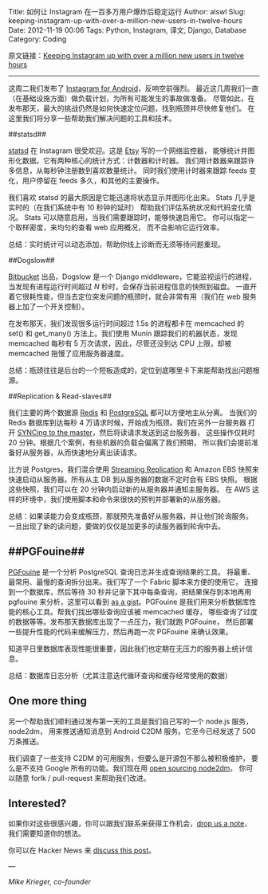 Title: 如何让 Instagram 在一百多万用户爆炸后稳定运行
Author: alswl
Slug: keeping-instagram-up-with-over-a-million-new-users-in-twelve-hours
Date: 2012-11-19 00:06
Tags: Python, Instagram, 译文, Django, Database
Category: Coding


原文链接：[Keeping Instagram up with over a million new users in twelve hours][]

----

这周二我们发布了 [Instagram for Android][]，反响空前强烈。
最近这几周我们一直（在基础设施方面）做负载计划，为所有可能发生的事故做准备。
尽管如此，在发布那天，最大的挑战仍然是如何快速定位问题，找到瓶颈并尽快修复他们。
在这里我们将分享一些帮助我们解决问题的工具和技术。

<!-- more -->

##statsd##

[statsd][] 在 Instagram 很受欢迎。这是 [Etsy][] 写的一个网络监控器，
能够统计并图形化数据。它有两种核心的统计方式：计数器和计时器。
我们用计数器来跟踪许多信息，从每秒钟注册数到喜欢数量统计。
同时我们使用计时器来跟踪 feeds 变化，用户停留在 feeds 多久，和其他的主要操作。

我们喜欢 statsd 的最大原因是它能迅速将状态显示并图形化出来。
Stats 几乎是实时的（在我们系统中有 10 秒钟的延时）
帮助我们评估系统状况和代码变化情况。
Stats 可以随意启用，当我们需要跟踪时，能够快速启用它。
你可以指定一个取样密度，来均匀的查看 web 应用概况，
而不会影响它运行效率。

总结：实时统计可以动态添加，帮助你线上诊断而无须等待问题重现。

##Dogslow##

[Bitbucket][] 出品，Dogslow 是一个 Django middleware，它能监视运行的进程，
当发现有进程运行时间超过 *N* 秒时，会保存当前进程信息的快照到磁盘。
一直开着它很耗性能，但当去定位突发问题的瓶颈时，就会非常有用（我们在 web
服务器上加了一个开关控制）。

在发布那天，我们发现很多运行时间超过 1.5s 的进程都卡在 memcached 的 set()
和 get\_many() 方法上。我们使用 Munin 跟踪我们的机器状态，发现 memcached
每秒有 5 万次请求，因此，尽管还没到达 CPU 上限，却被 memcached
拖慢了应用服务器速度。

总结：瓶颈往往是后台的一个短板造成的，定位到底哪里卡下来能帮助找出问题根源。

##Replication & Read-slaves##

我们主要的两个数据源 [Redis][] 和 [PostgreSQL][] 都可以方便地主从分离。
当我们的 Redis 数据库到达每秒 4 万请求时候，开始成为瓶颈。我们在另外一台服务器
打开 [SYNCing to the master][]，然后将读请求发送到这台服务器，
这些操作仅耗时 20 分钟。根据几个案例，有些机器的负载会偏离了我们预期，
所以我们会提前准备好从服务器，从而快速地分离出读请求。

比方说 Postgres，我们混合使用 [Streaming Replication][] 和 Amazon EBS
快照来快速启动从服务器。所有从主 DB 到从服务器的数据不定时会有 EBS 快照。
根据这些快照，我们可以在 20 分钟内启动新的从服务器并通知主服务器。
在 AWS 这样的环境中，我们使用脚本和命令来很快的预判并部署新的从服务器。

总结：如果读能力会变成瓶颈，那就预先准备好从服务器，并让他们轮询服务。
一旦出现了新的读问题，要做的仅仅是加更多的读服务器到轮询中去。

##PGFouine##
--------

[PGFouine][] 是一个分析 PostgreSQL 查询日志并生成查询结果的工具。
将最重、最常用、最慢的查询拆分出来。我们写了一个 Fabric 脚本来方便的使用它，
连接到一个数据库，然后等待 30 秒并记录下其中每条查询，把结果保存到本地再用
pgfouine 来分析，这里可以看到 [as a gist][]。PGFouine
是我们用来分析数据库性能的核心工具。帮我们找出哪些查询应该被 memcached 缓存，
哪些查询了过度的数据等等。发布那天数据库出现了一点压力，我们就跑 PGFouine，
然后部署一些提升性能的代码来缓解压力，然后再跑一次 PGFouine 来确认效果。

知道平日里数据库表现性能很重要，因此我们也定期在无压力的服务器上统计信息。

总结：数据库日志分析（尤其注意迭代循环查询和缓存经常使用的数据）

One more thing
--------------

另一个帮助我们顺利通过发布第一天的工具是我们自己写的一个 node.js 服务，node2dm，
用来推送通知消息到 Android C2DM 服务。它至今已经发送了 500 万条推送。

我们调查了一些支持 C2DM 的可用服务，但要么是开源包不那么被积极维护，
要么是不支持 Google 所有的功能。我们现在用 [open sourcing node2dm][]，
你可以随意 forlk / pull-request 来帮助我们改进。

Interested?
-----------

如果你对这些很感兴趣，你可以跟我们联系来获得工作机会，[drop us a note][]，
我们需要知道你的想法。

你可以在 Hacker News 来 [discuss this post][]。

—

*Mike Krieger, co-founder*

[Keeping Instagram up with over a million new users in twelve hours]: http://instagram-engineering.tumblr.com/post/20541814340/keeping-instagram-up-with-over-a-million-new-users-in
[Instagram for Android]: https://play.google.com/store/apps/details?id=com.instagram.android
[statsd]: http://github.com/etsy/statsd/
[Etsy]: http://github.com/etsy/
[Bitbucket]: http://blog.bitbucket.org/2011/05/17/tracking-slow-requests-with-dogslow/
[Redis]: http://redis.io
[PostgreSQL]: http://postgresql.org/
[SYNCing to the master]: http://redis.io/topics/replication
[Streaming Replication]: http://wiki.postgresql.org/wiki/Streaming_Replication
[PGFouine]: http://pgfouine.projects.postgresql.org/
[as a gist]: https://gist.github.com/2307647
[open sourcing node2dm]: http://github.com/Instagram/node2dm
[drop us a note]: http://instagram.jobscore.com/jobs/instagram/engineer/bXctey0Oir4kCZeJe4bk1X
[discuss this post]: http://news.ycombinator.com/item?id=3804351
